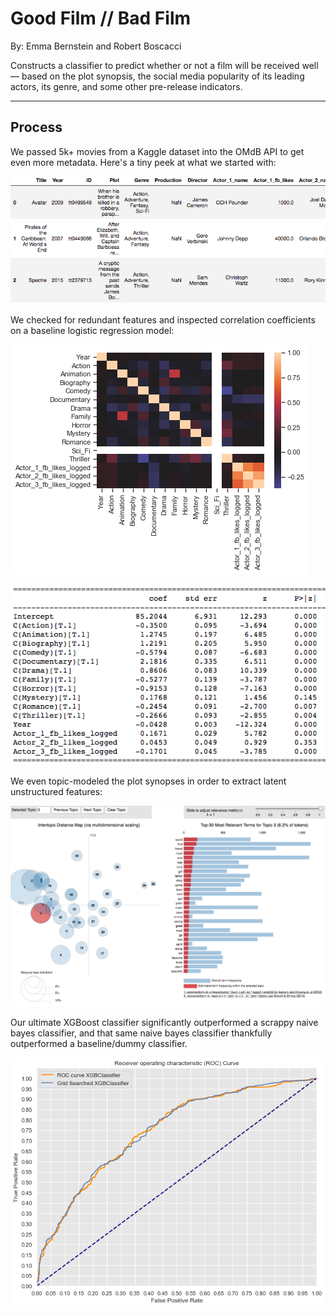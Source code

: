 # Good Film // Bad Film

By: Emma Bernstein and Robert Boscacci

Constructs a classifier to predict whether or not a film will be received well — based on the plot synopsis, the social media popularity of its leading actors, its genre, and some other pre-release indicators.

___
## Process


We passed 5k+ movies from a Kaggle dataset into the OMdB API to get even more metadata. Here's a tiny peek at what we started with:

![](https://github.com/emmabernstein1/Good-Movie-Bad-Movie/blob/master/Images/data.png)

We checked for redundant features and inspected correlation coefficients on a baseline logistic regression model:

![](https://github.com/emmabernstein1/Good-Movie-Bad-Movie/blob/master/Images/correl.png)

![](https://github.com/emmabernstein1/Good-Movie-Bad-Movie/blob/master/Images/coefs.png)


We even topic-modeled the plot synopses in order to extract latent unstructured features:

![](https://github.com/emmabernstein1/Good-Movie-Bad-Movie/blob/master/Images/topics.png)

Our ultimate XGBoost classifier significantly outperformed a scrappy naive bayes classifier, and that same naive bayes classifier thankfully outperformed a baseline/dummy classifier.

![](https://github.com/emmabernstein1/Good-Movie-Bad-Movie/blob/master/Images/ROC.png)
